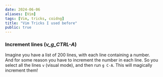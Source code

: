 ```yaml
---
date: 2024-06-06
aliases: [Vim]
tags: [Vim, tricks, coidng]
title: "Vim Tricks I used before"
public: true
---
```


### Increment lines (*v_g_CTRL-A*)

Imagine you have a list of 200 lines, with each line containing a number. And for some reason you have to increment the number in each line. So you select all the lines `v` (visual mode), and then run `g C-A`. This will magically increment them!

